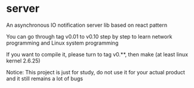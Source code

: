server
======

An asynchronous IO notification server lib based on react pattern

You can go through tag v0.01 to v0.10 step by step to learn network programming and Linux system programming

If you want to compile it, please turn to tag v0.**, then make (at least linux kernel 2.6.25)

Notice: This project is just for study, do not use it for your actual product and it still remains a lot of bugs

